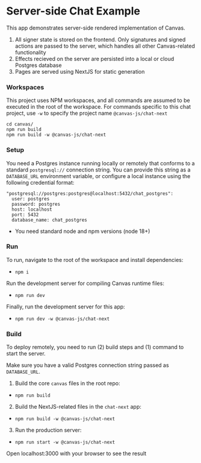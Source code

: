 # Server-side Chat Example

This app demonstrates server-side rendered implementation of Canvas.

1. All signer state is stored on the frontend. Only signatures and signed actions are passed to the server, which handles all other Canvas-related functionality
2. Effects recieved on the server are persisted into a local or cloud Postgres database
3. Pages are served using NextJS for static generation

### Workspaces

This project uses NPM workspaces, and all commands are assumed to be executed in the root of the workspace. For commands specific to this chat project, use `-w` to specify the project name `@canvas-js/chat-next`

```
cd canvas/
npm run build
npm run build -w @canvas-js/chat-next
```

### Setup

You need a Postgres instance running locally or remotely that conforms to a standard `postgresql://` connection string. You can provide this string as a `DATABASE_URL` environment variable, or configure a local instance using the following credential format:

```
"postgresql://postgres:postgres@localhost:5432/chat_postgres":
  user: postgres
  password: postgres
  host: localhost
  port: 5432
  database_name: chat_postgres
```

- You need standard node and npm versions (node 18+)

### Run

To run, navigate to the root of the workspace and install dependencies:

- `npm i`

Run the development server for compiling Canvas runtime files:

- `npm run dev`

Finally, run the development server for this app:

- `npm run dev -w @canvas-js/chat-next`

### Build

To deploy remotely, you need to run (2) build steps and (1) command to start the server.

Make sure you have a valid Postgres connection string passed as `DATABASE_URL`.

1. Build the core `canvas` files in the root repo:

- `npm run build`

2. Build the NextJS-related files in the `chat-next` app:

- `npm run build -w @canvas-js/chat-next`

3. Run the production server:

- `npm run start -w @canvas-js/chat-next`

Open localhost:3000 with your browser to see the result
